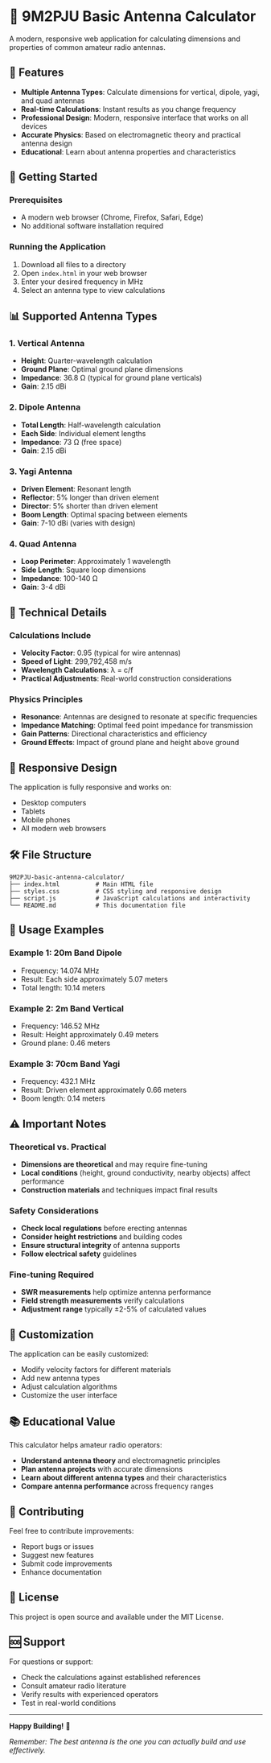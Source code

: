 # 📡 9M2PJU Basic Antenna Calculator

A modern, responsive web application for calculating dimensions and properties of common amateur radio antennas.

## 🌟 Features

- **Multiple Antenna Types**: Calculate dimensions for vertical, dipole, yagi, and quad antennas
- **Real-time Calculations**: Instant results as you change frequency
- **Professional Design**: Modern, responsive interface that works on all devices
- **Accurate Physics**: Based on electromagnetic theory and practical antenna design
- **Educational**: Learn about antenna properties and characteristics

## 🚀 Getting Started

### Prerequisites
- A modern web browser (Chrome, Firefox, Safari, Edge)
- No additional software installation required

### Running the Application
1. Download all files to a directory
2. Open `index.html` in your web browser
3. Enter your desired frequency in MHz
4. Select an antenna type to view calculations

## 📊 Supported Antenna Types

### 1. Vertical Antenna
- **Height**: Quarter-wavelength calculation
- **Ground Plane**: Optimal ground plane dimensions
- **Impedance**: 36.8 Ω (typical for ground plane verticals)
- **Gain**: 2.15 dBi

### 2. Dipole Antenna
- **Total Length**: Half-wavelength calculation
- **Each Side**: Individual element lengths
- **Impedance**: 73 Ω (free space)
- **Gain**: 2.15 dBi

### 3. Yagi Antenna
- **Driven Element**: Resonant length
- **Reflector**: 5% longer than driven element
- **Director**: 5% shorter than driven element
- **Boom Length**: Optimal spacing between elements
- **Gain**: 7-10 dBi (varies with design)

### 4. Quad Antenna
- **Loop Perimeter**: Approximately 1 wavelength
- **Side Length**: Square loop dimensions
- **Impedance**: 100-140 Ω
- **Gain**: 3-4 dBi

## 🔬 Technical Details

### Calculations Include
- **Velocity Factor**: 0.95 (typical for wire antennas)
- **Speed of Light**: 299,792,458 m/s
- **Wavelength Calculations**: λ = c/f
- **Practical Adjustments**: Real-world construction considerations

### Physics Principles
- **Resonance**: Antennas are designed to resonate at specific frequencies
- **Impedance Matching**: Optimal feed point impedance for transmission
- **Gain Patterns**: Directional characteristics and efficiency
- **Ground Effects**: Impact of ground plane and height above ground

## 📱 Responsive Design

The application is fully responsive and works on:
- Desktop computers
- Tablets
- Mobile phones
- All modern web browsers

## 🛠️ File Structure

```
9M2PJU-basic-antenna-calculator/
├── index.html          # Main HTML file
├── styles.css          # CSS styling and responsive design
├── script.js           # JavaScript calculations and interactivity
└── README.md           # This documentation file
```

## 🎯 Usage Examples

### Example 1: 20m Band Dipole
- Frequency: 14.074 MHz
- Result: Each side approximately 5.07 meters
- Total length: 10.14 meters

### Example 2: 2m Band Vertical
- Frequency: 146.52 MHz
- Result: Height approximately 0.49 meters
- Ground plane: 0.46 meters

### Example 3: 70cm Band Yagi
- Frequency: 432.1 MHz
- Result: Driven element approximately 0.66 meters
- Boom length: 0.14 meters

## ⚠️ Important Notes

### Theoretical vs. Practical
- **Dimensions are theoretical** and may require fine-tuning
- **Local conditions** (height, ground conductivity, nearby objects) affect performance
- **Construction materials** and techniques impact final results

### Safety Considerations
- **Check local regulations** before erecting antennas
- **Consider height restrictions** and building codes
- **Ensure structural integrity** of antenna supports
- **Follow electrical safety** guidelines

### Fine-tuning Required
- **SWR measurements** help optimize antenna performance
- **Field strength measurements** verify calculations
- **Adjustment range** typically ±2-5% of calculated values

## 🔧 Customization

The application can be easily customized:
- Modify velocity factors for different materials
- Add new antenna types
- Adjust calculation algorithms
- Customize the user interface

## 📚 Educational Value

This calculator helps amateur radio operators:
- **Understand antenna theory** and electromagnetic principles
- **Plan antenna projects** with accurate dimensions
- **Learn about different antenna types** and their characteristics
- **Compare antenna performance** across frequency ranges

## 🤝 Contributing

Feel free to contribute improvements:
- Report bugs or issues
- Suggest new features
- Submit code improvements
- Enhance documentation

## 📄 License

This project is open source and available under the MIT License.

## 🆘 Support

For questions or support:
- Check the calculations against established references
- Consult amateur radio literature
- Verify results with experienced operators
- Test in real-world conditions

---

**Happy Building!** 🚀

*Remember: The best antenna is the one you can actually build and use effectively.*
